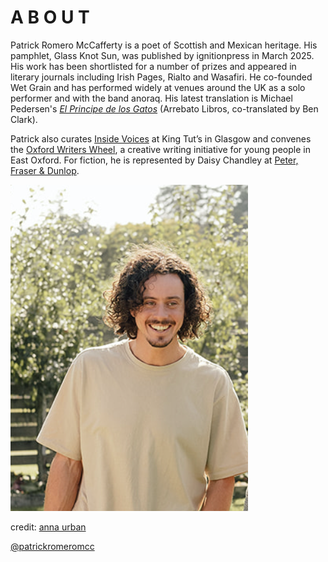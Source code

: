 # A B O U T

Patrick Romero McCafferty is a poet of Scottish and Mexican heritage. His pamphlet, Glass Knot Sun, was published by ignitionpress in March 2025. His work has been shortlisted for a number of prizes and appeared in literary journals including Irish Pages, Rialto and Wasafiri. He co-founded Wet Grain and has performed widely at venues around the UK as a solo performer and with the band anoraq. His latest translation is Michael Pedersen's [*El Principe de los Gatos*](https://www.arrebatolibros.com/public/es/producto/libros-de-el-principe-de-los-gatos-y-otros-poemas-the-cat-prince-and-other-poems-9788419753397) (Arrebato Libros, co-translated by Ben Clark). 

Patrick also curates [Inside Voices](insidevoices.md) at King Tut’s in Glasgow and convenes the [Oxford Writers Wheel](https://fusion-arts.org/projects/oxford-writers-wheel), a creative writing initiative for young people in East Oxford. For fiction, he is represented by Daisy Chandley at [Peter, Fraser & Dunlop](https://petersfraserdunlop.com/clients/patrick-romero-mccafferty/).


![Patrick Romero McCafferty](headshot.png)

  credit: [anna urban](https://www.annaurban.com/)

[@patrickromeromcc](https://www.instagram.com/patrickromeromcc/)
